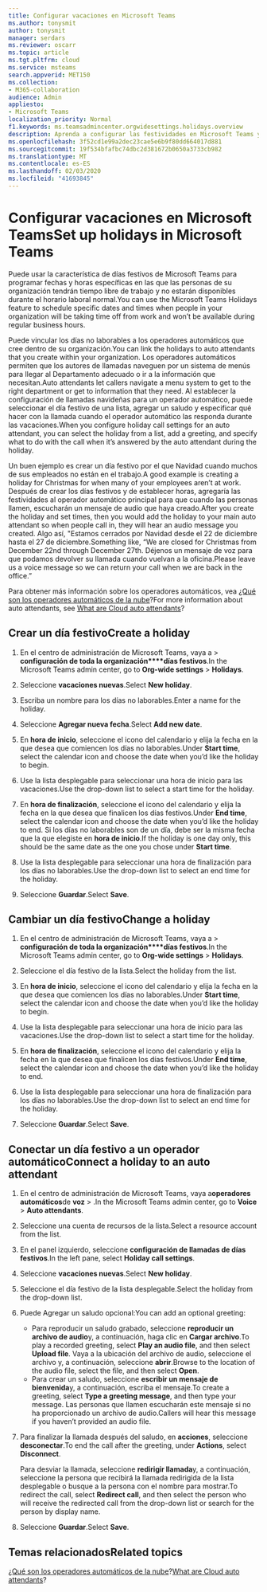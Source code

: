 ```yaml
---
title: Configurar vacaciones en Microsoft Teams
ms.author: tonysmit
author: tonysmit
manager: serdars
ms.reviewer: oscarr
ms.topic: article
ms.tgt.pltfrm: cloud
ms.service: msteams
search.appverid: MET150
ms.collection:
- M365-collaboration
audience: Admin
appliesto:
- Microsoft Teams
localization_priority: Normal
f1.keywords: ms.teamsadmincenter.orgwidesettings.holidays.overview
description: Aprenda a configurar las festividades en Microsoft Teams y a conectarlas a su operador automático.
ms.openlocfilehash: 3f52cd1e99a2dec23cae5e6b9f80dd664017d881
ms.sourcegitcommit: 19f534bfafbc74dbc2d381672b0650a3733cb982
ms.translationtype: MT
ms.contentlocale: es-ES
ms.lasthandoff: 02/03/2020
ms.locfileid: "41693845"
---
```

# <a name="set-up-holidays-in-microsoft-teams"></a><span data-ttu-id="61761-103">Configurar vacaciones en Microsoft Teams</span><span class="sxs-lookup"><span data-stu-id="61761-103">Set up holidays in Microsoft Teams</span></span>

<span data-ttu-id="61761-104">Puede usar la característica de días festivos de Microsoft Teams para programar fechas y horas específicas en las que las personas de su organización tendrán tiempo libre de trabajo y no estarán disponibles durante el horario laboral normal.</span><span class="sxs-lookup"><span data-stu-id="61761-104">You can use the Microsoft Teams Holidays feature to schedule specific dates and times when people in your organization will be taking time off from work and won’t be available during regular business hours.</span></span> 

<span data-ttu-id="61761-105">Puede vincular los días no laborables a los operadores automáticos que cree dentro de su organización.</span><span class="sxs-lookup"><span data-stu-id="61761-105">You can link the holidays to auto attendants that you create within your organization.</span></span> <span data-ttu-id="61761-106">Los operadores automáticos permiten que los autores de llamadas naveguen por un sistema de menús para llegar al Departamento adecuado o ir a la información que necesitan.</span><span class="sxs-lookup"><span data-stu-id="61761-106">Auto attendants let callers navigate a menu system to get to the right department or get to information that they need.</span></span> <span data-ttu-id="61761-107">Al establecer la configuración de llamadas navideñas para un operador automático, puede seleccionar el día festivo de una lista, agregar un saludo y especificar qué hacer con la llamada cuando el operador automático las responda durante las vacaciones.</span><span class="sxs-lookup"><span data-stu-id="61761-107">When you configure holiday call settings for an auto attendant, you can select the holiday from a list, add a greeting, and specify what to do with the call when it’s answered by the auto attendant during the holiday.</span></span>

<span data-ttu-id="61761-108">Un buen ejemplo es crear un día festivo por el que Navidad cuando muchos de sus empleados no están en el trabajo.</span><span class="sxs-lookup"><span data-stu-id="61761-108">A good example is creating a holiday for Christmas for when many of your employees aren’t at work.</span></span> <span data-ttu-id="61761-109">Después de crear los días festivos y de establecer horas, agregaría las festividades al operador automático principal para que cuando las personas llamen, escucharán un mensaje de audio que haya creado.</span><span class="sxs-lookup"><span data-stu-id="61761-109">After you create the holiday and set times, then you would add the holiday to your main auto attendant so when people call in, they will hear an audio message you created.</span></span> <span data-ttu-id="61761-110">Algo así, "Estamos cerrados por Navidad desde el 22 de diciembre hasta el 27 de diciembre.</span><span class="sxs-lookup"><span data-stu-id="61761-110">Something like, “We are closed for Christmas from December 22nd through December 27th.</span></span> <span data-ttu-id="61761-111">Déjenos un mensaje de voz para que podamos devolver su llamada cuando vuelvan a la oficina.</span><span class="sxs-lookup"><span data-stu-id="61761-111">Please leave us a voice message so we can return your call when we are back in the office.”</span></span>

<span data-ttu-id="61761-112">Para obtener más información sobre los operadores automáticos, vea [¿Qué son los operadores automáticos de la nube](what-are-phone-system-auto-attendants.md)?</span><span class="sxs-lookup"><span data-stu-id="61761-112">For more information about auto attendants, see [What are Cloud auto attendants](what-are-phone-system-auto-attendants.md)?</span></span>  

## <a name="create-a-holiday"></a><span data-ttu-id="61761-113">Crear un día festivo</span><span class="sxs-lookup"><span data-stu-id="61761-113">Create a holiday</span></span>

1. <span data-ttu-id="61761-114">En el centro de administración de Microsoft Teams, vaya a >  **configuración de toda la organización\*\*\*\*días festivos**.</span><span class="sxs-lookup"><span data-stu-id="61761-114">In the Microsoft Teams admin center, go to **Org-wide settings** > **Holidays**.</span></span>

2. <span data-ttu-id="61761-115">Seleccione **vacaciones nuevas**.</span><span class="sxs-lookup"><span data-stu-id="61761-115">Select **New holiday**.</span></span>

3. <span data-ttu-id="61761-116">Escriba un nombre para los días no laborables.</span><span class="sxs-lookup"><span data-stu-id="61761-116">Enter a name for the holiday.</span></span>

4. <span data-ttu-id="61761-117">Seleccione **Agregar nueva fecha**.</span><span class="sxs-lookup"><span data-stu-id="61761-117">Select **Add new date**.</span></span>

5. <span data-ttu-id="61761-118">En **hora de inicio**, seleccione el icono del calendario y elija la fecha en la que desea que comiencen los días no laborables.</span><span class="sxs-lookup"><span data-stu-id="61761-118">Under **Start time**, select the calendar icon and choose the date when you’d like the holiday to begin.</span></span>

6. <span data-ttu-id="61761-119">Use la lista desplegable para seleccionar una hora de inicio para las vacaciones.</span><span class="sxs-lookup"><span data-stu-id="61761-119">Use the drop-down list to select a start time for the holiday.</span></span>

7. <span data-ttu-id="61761-120">En **hora de finalización**, seleccione el icono del calendario y elija la fecha en la que desea que finalicen los días festivos.</span><span class="sxs-lookup"><span data-stu-id="61761-120">Under **End time**, select the calendar icon and choose the date when you’d like the holiday to end.</span></span> <span data-ttu-id="61761-121">Si los días no laborables son de un día, debe ser la misma fecha que la que elegiste en **hora de inicio**.</span><span class="sxs-lookup"><span data-stu-id="61761-121">If the holiday is one day only, this should be the same date as the one you chose under **Start time**.</span></span>

8. <span data-ttu-id="61761-122">Use la lista desplegable para seleccionar una hora de finalización para los días no laborables.</span><span class="sxs-lookup"><span data-stu-id="61761-122">Use the drop-down list to select an end time for the holiday.</span></span>

9. <span data-ttu-id="61761-123">Seleccione **Guardar**.</span><span class="sxs-lookup"><span data-stu-id="61761-123">Select **Save**.</span></span>

## <a name="change-a-holiday"></a><span data-ttu-id="61761-124">Cambiar un día festivo</span><span class="sxs-lookup"><span data-stu-id="61761-124">Change a holiday</span></span>

1. <span data-ttu-id="61761-125">En el centro de administración de Microsoft Teams, vaya a >  **configuración de toda la organización\*\*\*\*días festivos**.</span><span class="sxs-lookup"><span data-stu-id="61761-125">In the Microsoft Teams admin center, go to **Org-wide settings** > **Holidays**.</span></span>

2. <span data-ttu-id="61761-126">Seleccione el día festivo de la lista.</span><span class="sxs-lookup"><span data-stu-id="61761-126">Select the holiday from the list.</span></span>

3. <span data-ttu-id="61761-127">En **hora de inicio**, seleccione el icono del calendario y elija la fecha en la que desea que comiencen los días no laborables.</span><span class="sxs-lookup"><span data-stu-id="61761-127">Under **Start time**, select the calendar icon and choose the date when you’d like the holiday to begin.</span></span>

4. <span data-ttu-id="61761-128">Use la lista desplegable para seleccionar una hora de inicio para las vacaciones.</span><span class="sxs-lookup"><span data-stu-id="61761-128">Use the drop-down list to select a start time for the holiday.</span></span>

5. <span data-ttu-id="61761-129">En **hora de finalización**, seleccione el icono del calendario y elija la fecha en la que desea que finalicen los días festivos.</span><span class="sxs-lookup"><span data-stu-id="61761-129">Under **End time**, select the calendar icon and choose the date when you’d like the holiday to end.</span></span> 

6. <span data-ttu-id="61761-130">Use la lista desplegable para seleccionar una hora de finalización para los días no laborables.</span><span class="sxs-lookup"><span data-stu-id="61761-130">Use the drop-down list to select an end time for the holiday.</span></span>

7. <span data-ttu-id="61761-131">Seleccione **Guardar**.</span><span class="sxs-lookup"><span data-stu-id="61761-131">Select **Save**.</span></span>

## <a name="connect-a-holiday-to-an-auto-attendant"></a><span data-ttu-id="61761-132">Conectar un día festivo a un operador automático</span><span class="sxs-lookup"><span data-stu-id="61761-132">Connect a holiday to an auto attendant</span></span>

1. <span data-ttu-id="61761-133">En el centro de administración de Microsoft Teams, vaya a**operadores automáticos**de **voz** > .</span><span class="sxs-lookup"><span data-stu-id="61761-133">In the Microsoft Teams admin center, go to **Voice** > **Auto attendants**.</span></span>
2. <span data-ttu-id="61761-134">Seleccione una cuenta de recursos de la lista.</span><span class="sxs-lookup"><span data-stu-id="61761-134">Select a resource account from the list.</span></span>
3. <span data-ttu-id="61761-135">En el panel izquierdo, seleccione **configuración de llamadas de días festivos**.</span><span class="sxs-lookup"><span data-stu-id="61761-135">In the left pane, select **Holiday call settings**.</span></span>
4. <span data-ttu-id="61761-136">Seleccione **vacaciones nuevas**.</span><span class="sxs-lookup"><span data-stu-id="61761-136">Select **New holiday**.</span></span>
5. <span data-ttu-id="61761-137">Seleccione el día festivo de la lista desplegable.</span><span class="sxs-lookup"><span data-stu-id="61761-137">Select the holiday from the drop-down list.</span></span>
6. <span data-ttu-id="61761-138">Puede Agregar un saludo opcional:</span><span class="sxs-lookup"><span data-stu-id="61761-138">You can add an optional greeting:</span></span>
    - <span data-ttu-id="61761-139">Para reproducir un saludo grabado, seleccione **reproducir un archivo de audio**y, a continuación, haga clic en **Cargar archivo**.</span><span class="sxs-lookup"><span data-stu-id="61761-139">To play a recorded greeting, select **Play an audio file**, and then select **Upload file**.</span></span> <span data-ttu-id="61761-140">Vaya a la ubicación del archivo de audio, seleccione el archivo y, a continuación, seleccione **abrir**.</span><span class="sxs-lookup"><span data-stu-id="61761-140">Browse to the location of the audio file, select the file, and then select **Open**.</span></span>
    - <span data-ttu-id="61761-141">Para crear un saludo, seleccione **escribir un mensaje de bienvenida**y, a continuación, escriba el mensaje.</span><span class="sxs-lookup"><span data-stu-id="61761-141">To create a greeting, select **Type a greeting message**, and then type your message.</span></span> <span data-ttu-id="61761-142">Las personas que llamen escucharán este mensaje si no ha proporcionado un archivo de audio.</span><span class="sxs-lookup"><span data-stu-id="61761-142">Callers will hear this message if you haven’t provided an audio file.</span></span>
7. <span data-ttu-id="61761-143">Para finalizar la llamada después del saludo, en **acciones**, seleccione **desconectar**.</span><span class="sxs-lookup"><span data-stu-id="61761-143">To end the call after the greeting, under **Actions**, select **Disconnect**.</span></span> 

    <span data-ttu-id="61761-144">Para desviar la llamada, seleccione **redirigir llamada**y, a continuación, seleccione la persona que recibirá la llamada redirigida de la lista desplegable o busque a la persona con el nombre para mostrar.</span><span class="sxs-lookup"><span data-stu-id="61761-144">To redirect the call, select **Redirect call**, and then select the person who will receive the redirected call from the drop-down list or search for the person by display name.</span></span>
8. <span data-ttu-id="61761-145">Seleccione **Guardar**.</span><span class="sxs-lookup"><span data-stu-id="61761-145">Select **Save**.</span></span>

## <a name="related-topics"></a><span data-ttu-id="61761-146">Temas relacionados</span><span class="sxs-lookup"><span data-stu-id="61761-146">Related topics</span></span>

<span data-ttu-id="61761-147">[¿Qué son los operadores automáticos de la nube](what-are-phone-system-auto-attendants.md)?</span><span class="sxs-lookup"><span data-stu-id="61761-147">[What are Cloud auto attendants](what-are-phone-system-auto-attendants.md)?</span></span>
